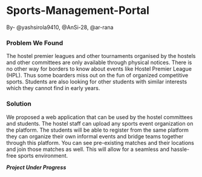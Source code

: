# Sports-Management-Portal
By- @yashsirola9410, @AnSi-28, @ar-rana

### Problem We Found
The hostel premier leagues and other tournaments organised by the hostels and other committees are only available through physical notices. There is no other way for borders to know about events like Hostel Premier League (HPL). Thus some boarders miss out on the fun of organized competitive sports. Students are also looking for other students with similar interests which they cannot find in early years.


### Solution
We proposed a web application that can be used by the hostel committees and students. The hostel staff can upload any sports event organization on the platform. The students will be able to register from the same platform they can organize their own informal events and bridge teams together through this platform. You can see pre-existing matches and their locations and join those matches as well. This will allow for a seamless and hassle-free sports environment. 



***Project Under Progress***

